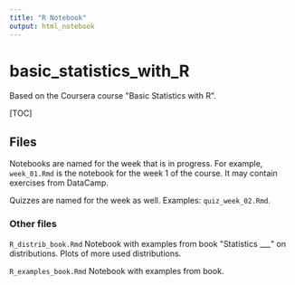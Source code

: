 ```yaml
---
title: "R Notebook"
output: html_notebook
---
```


# basic_statistics_with_R

Based on the Coursera course "Basic Statistics with R".

[TOC]



## Files

Notebooks are named for the week that is in progress. For example, `week_01.Rmd` is the notebook for the week 1 of the course. It may contain exercises from DataCamp.

Quizzes are named for the week as well. Examples: `quiz_week_02.Rmd`.



### Other files

`R_distrib_book.Rmd` Notebook with examples from book "Statistics ___" on distributions. Plots of more used distributions.

`R_examples_book.Rmd` Notebook with examples from book.



